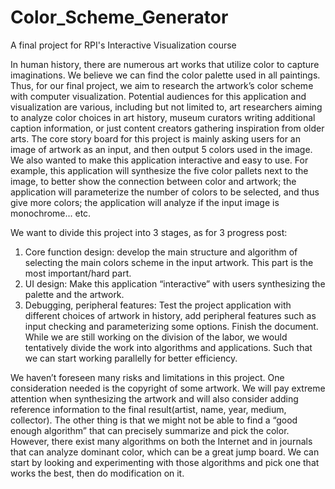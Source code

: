# Color_Scheme_Generator
A final project for RPI's Interactive Visualization course

In human history, there are numerous art works that utilize color to capture imaginations.
We believe we can find the color palette used in all paintings. Thus, for our final project, we aim to research the artwork’s color scheme with computer visualization.
Potential audiences for this application and visualization are various, including but not limited to, art researchers aiming to analyze color choices in art history, museum curators writing additional caption information, or just content creators gathering inspiration from older arts.
The core story board for this project is mainly asking users for an image of artwork as an input, and then output 5 colors used in the image. We also wanted to make this application interactive and easy to use. For example, this application will synthesize the five color pallets next to the image, to better show the connection between color and artwork; the application will parameterize the number of colors to be selected, and thus give more colors; the application will analyze if the input image is monochrome... etc.

We want to divide this project into 3 stages, as for 3 progress post:
1. Core function design: develop the main structure and algorithm of selecting the main
colors scheme in the input artwork. This part is the most important/hard part.
2. UI design: Make this application “interactive” with users synthesizing the palette and the
artwork.
3. Debugging, peripheral features: Test the project application with different choices of
artwork in history, add peripheral features such as input checking and parameterizing some options. Finish the document.
While we are still working on the division of the labor, we would tentatively divide the
work into algorithms and applications. Such that we can start working parallelly for better efficiency.

We haven’t foreseen many risks and limitations in this project. One consideration needed is the copyright of some artwork. We will pay extreme attention when synthesizing the artwork and will also consider adding reference information to the final result(artist, name, year, medium, collector). The other thing is that we might not be able to find a “good enough algorithm” that can precisely summarize and pick the color. However, there exist many algorithms on both the Internet and in journals that can analyze dominant color, which can be a great jump board. We can start by looking and experimenting with those algorithms and pick one that works the best, then do modification on it.

